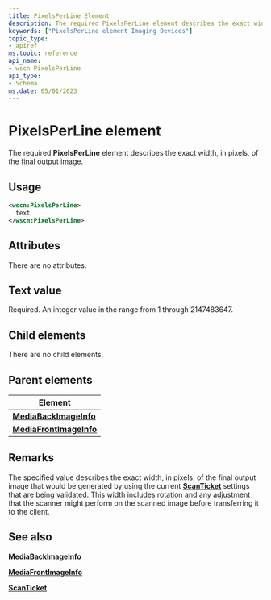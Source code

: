 ```yaml
---
title: PixelsPerLine Element
description: The required PixelsPerLine element describes the exact width, in pixels, of the final output image.
keywords: ["PixelsPerLine element Imaging Devices"]
topic_type:
- apiref
ms.topic: reference
api_name:
- wscn PixelsPerLine
api_type:
- Schema
ms.date: 05/01/2023
---
```


# PixelsPerLine element

The required **PixelsPerLine** element describes the exact width, in pixels, of the final output image.

## Usage

```xml
<wscn:PixelsPerLine>
  text
</wscn:PixelsPerLine>
```

## Attributes

There are no attributes.

## Text value

Required. An integer value in the range from 1 through 2147483647.

## Child elements

There are no child elements.

## Parent elements

| Element |
|--|
| [**MediaBackImageInfo**](mediabackimageinfo.md) |
| [**MediaFrontImageInfo**](mediafrontimageinfo.md) |

## Remarks

The specified value describes the exact width, in pixels, of the final output image that would be generated by using the current [**ScanTicket**](scanticket.md) settings that are being validated. This width includes rotation and any adjustment that the scanner might perform on the scanned image before transferring it to the client.

## See also

[**MediaBackImageInfo**](mediabackimageinfo.md)

[**MediaFrontImageInfo**](mediafrontimageinfo.md)

[**ScanTicket**](scanticket.md)

